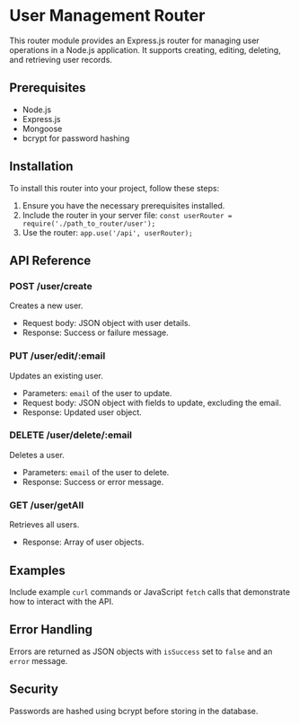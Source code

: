 # User Management Router

This router module provides an Express.js router for managing user operations in a Node.js application. It supports creating, editing, deleting, and retrieving user records.

## Prerequisites

- Node.js
- Express.js
- Mongoose
- bcrypt for password hashing

## Installation

To install this router into your project, follow these steps:

1. Ensure you have the necessary prerequisites installed.
2. Include the router in your server file: `const userRouter = require('./path_to_router/user');`
3. Use the router: `app.use('/api', userRouter);`

## API Reference

### POST /user/create

Creates a new user.

- Request body: JSON object with user details.
- Response: Success or failure message.

### PUT /user/edit/:email

Updates an existing user.

- Parameters: `email` of the user to update.
- Request body: JSON object with fields to update, excluding the email.
- Response: Updated user object.

### DELETE /user/delete/:email

Deletes a user.

- Parameters: `email` of the user to delete.
- Response: Success or error message.

### GET /user/getAll

Retrieves all users.

- Response: Array of user objects.

## Examples

Include example `curl` commands or JavaScript `fetch` calls that demonstrate how to interact with the API.

## Error Handling

Errors are returned as JSON objects with `isSuccess` set to `false` and an `error` message.

## Security

Passwords are hashed using bcrypt before storing in the database.